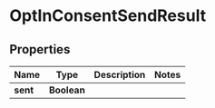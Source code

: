 

# OptInConsentSendResult


## Properties

| Name | Type | Description | Notes |
|------------ | ------------- | ------------- | -------------|
|**sent** | **Boolean** |  |  |



